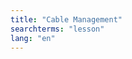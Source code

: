 ```yaml
---
title: "Cable Management"
searchterms: "lesson"
lang: "en"
---
```


<div class="content-tab closed" style="display: none;">

                                <ul>
                                  <li>Slides: <a href="translations/en-us/robots/CableManagement.pptx">PPTX</a>, <a href="translations/en-us/robots/CableManagement.pdf">PDF </a></li>

                                </ul>
                              </div>
